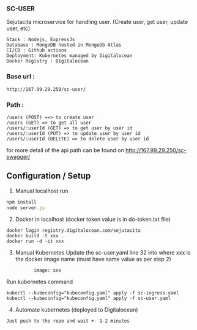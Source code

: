 ### SC-USER
Sejutacita microservice for handling user. (Create user, get user, update user, etc)
```
Stack : Nodejs, ExpressJs
Database : MongoDB hosted in MongoDb Atlas 
CI/CD : Github actions
Deployment: Kubernetes managed by Digitalocean
Docker Registry : Digitalocean
```

### Base url : 
```http://167.99.29.250/sc-user/```

### Path : 
```
/users (POST) ==> to create user
/users (GET) => to get all user
/users/:userId (GET) => to get user by user id
/users/:userId (PUT) => to update user by user id
/users/:userId (DELETE) => to delete user by user id
```
for more detail of the api path can be found on http://167.99.29.250/sc-swagger/


## Configuration / Setup


1. Manual localhost run
```javascript
npm install
node server.js
```

2. Docker in localhost (docker token value is in do-token.txt file)
```
docker login registry.digitalocean.com/sejutacita
docker build -t xxx .
docker run -d -it xxx
```

3. Manual Kubernetes
Update the sc-user.yaml line 32  into
where xxx is the docker image name (must have same value as per step 2)
```
          image: xxx
```
Run kubernetes command
```
kubectl --kubeconfig="kubeconfig.yaml" apply -f sc-ingress.yaml
kubectl --kubeconfig="kubeconfig.yaml" apply -f sc-user.yaml
```
4. Automate kubernetes (deployed to Digitalocean)
```
Just push to the repo and wait +- 1-2 minutes
```